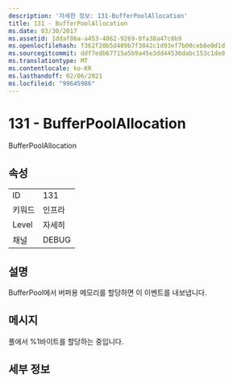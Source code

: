 ```yaml
---
description: '자세한 정보: 131-BufferPoolAllocation'
title: 131 - BufferPoolAllocation
ms.date: 03/30/2017
ms.assetid: 1ddaf86a-a453-4862-9269-8fa38a47c8b9
ms.openlocfilehash: f362f20b5d409b7f3042c1d93ef7b00ceb8e0d1d
ms.sourcegitcommit: ddf7edb67715a5b9a45e3dd44536dabc153c1de0
ms.translationtype: MT
ms.contentlocale: ko-KR
ms.lasthandoff: 02/06/2021
ms.locfileid: "99645986"
---
```

# <a name="131---bufferpoolallocation"></a>131 - BufferPoolAllocation

BufferPoolAllocation  
  
## <a name="properties"></a>속성  
  
|||  
|-|-|  
|ID|131|  
|키워드|인프라|  
|Level|자세히|  
|채널|DEBUG|  
  
## <a name="description"></a>설명  

 BufferPool에서 버퍼용 메모리를 할당하면 이 이벤트를 내보냅니다.  
  
## <a name="message"></a>메시지  

 풀에서 %1바이트를 할당하는 중입니다.  
  
## <a name="details"></a>세부 정보
